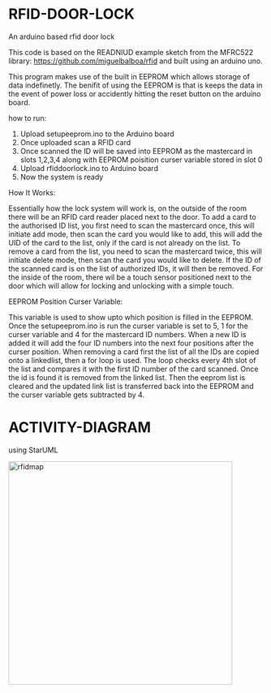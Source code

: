 # RFID-DOOR-LOCK
An arduino based rfid door lock

This code is based on the READNIUD example sketch from the MFRC522 library: https://github.com/miguelbalboa/rfid and built using an arduino uno.

This program makes use of the built in EEPROM which allows storage of data indefinetly. The benifit of using the EEPROM is that is keeps the data in the event of power loss or accidently hitting the reset button on the arduino board.

how to run:

1. Upload setupeeprom.ino to the Arduino board
2. Once uploaded scan a RFID card
3. Once scanned the ID will be saved into EEPROM as the mastercard in slots 1,2,3,4 along with EEPROM poisition curser variable stored in slot 0
4. Upload rfiddoorlock.ino to Arduino board
5. Now the system is ready

How It Works:

Essentially how the lock system will work is, on the outside of the room there will be an RFID card reader placed next to the door. To add a card to the authorised ID list, you first need to scan the mastercard once, this will initiate add mode, then scan the card you would like to add, this will add the UID of the card to the list, only if the card is not already on the list. To remove a card from the list, you need to scan the mastercard twice, this will initiate delete mode, then scan the card you would like to delete. If the ID of the scanned card is on the list of authorized IDs, it will then be removed. For the inside of the room, there wil be a touch sensor positioned next to the door which will allow for locking and unlocking with a simple touch.

EEPROM Position Curser Variable:

This variable is used to show upto which position is filled in the EEPROM. Once the setupeeprom.ino is run the curser variable is set to 5, 1 for the curser variable and 4 for the mastercard ID numbers. When a new ID is added it will add the four ID numbers into the next four positions after the curser position. When removing a card first the list of all the IDs are copied onto a linkedlist, then a for loop is used. The loop checks every 4th slot of the list and compares it with the first ID number of the card scanned. Once the id is found it is removed from the linked list. Then the eeprom list is cleared and the updated link list is transferred back into the EEPROM and the curser variable gets subtracted by 4.

# ACTIVITY-DIAGRAM

using StarUML

<img width="441" alt="rfidmap" src="https://user-images.githubusercontent.com/58381410/136876874-9b2fba10-d758-4c68-892c-76ac9421513f.png">
